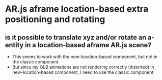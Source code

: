 # AR.js aframe location-based extra positioning and rotating
## is it possible to translate xyz and/or rotate an a-entity in a location-based aframe AR.js scene?

- This seems to work with the new-location-based component, but not in the classic component
- But since my GLB animations are not rendering correctly (distorted) in new-location-based component, I need to use the classic component
